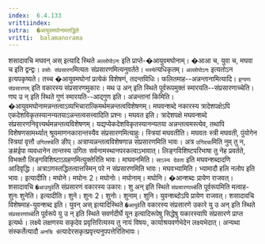 ```yaml
---
index:  6.4.133
vrittiindex: 
sutra:  �आयुवमघोनामतद्धिते
vritti:  balamanorama 
---
```


शसादावचि मघवन् अस् इत्यादि स्थिते `अल्लोपोऽनः` इति प्राप्ते-�आयुवमघोनाम्। �आआ च, युवा च, मघवा च इति द्वन्द्वः। `वसोः संप्रसारण`मित्यतः संप्रसारणमित्यनुवर्तते। `भस्ये`त्यधिकृतम्। `अल्लोपोऽनः` इत्यतोऽन इत्यपकृष्यते। तच्च �आयुवमघोनां प्रत्येकं विशेषणं, तदन्तविधिः। फलितमाह--अन्नन्तानामित्यादि। `इग्यणः संप्रसारणम्` इति वकारस्य संप्रसारणमुकारः। मथ उ अन् इति स्थिते पूर्वरूपमुक्तं स्मारयति--संप्रसारणाच्चेति। णघ उ न् इति स्थिते गुणं स्मारयति--आद्गुण इति। अन्नन्तानां किमिति। �आयुवमघोनामन्नन्तत्वाऽव्यभिचारात्किमर्थमन्नन्तत्वविशेषणम्। मघवन्शब्दे नकारस्य त्रादेशपक्षेऽपि एकदेशविकृतस्यानन्यतयाऽन्नन्तत्वसत्त्वादिति प्रश्नः। मघवत इति। त्रादेशपक्षे मघवन्शब्दे संप्रसारणनिवृत्त्यर्थमन्नन्तत्वविशेषणम्। यद्यप्येकदेशविकृतस्यानन्यतया अन्नन्तत्वमस्त्येव, तथापि विशेषणसामर्थ्यात् श्रूयमाणनकारान्तस्यैव संप्रसारणमित्याहुः। स्त्रियां मघवतीति। मघवतः स्त्री मघवती, पुंयोगेन स्त्रियां वृत्तौ `उगितश्चे`ति ङीप्। अत्राप्यन्नन्तत्वविशेषणान्न संप्रसारणमिति भावः। अत्र `उगिदचा`मिति नुम् तु न, ङ#ईपा व्यवधानेन तान्तस्य उगितः सर्वनामस्थानपरकत्वाऽभावात्। लिङ्गविशिष्टपरिभाषा तु नेह प्रवर्तते, विभक्तौ लिङ्गविशिष्टाऽग्रहणमित्युक्तेरिति भावः। माघवनमिति। `साऽस्य देवता` इति मघवन्शब्दादणि आदिवृद्धिः। अत्राऽणस्तद्धितत्वात्तस्मिन् परे न संप्रसारणमिति भावः। मघवभ्यामिति। भ्यामादौ हलि नलोप इति भावः। इत्यादीति। मघोने। मघोनः 2। मघोनोः। मघोनाम्। मघोनि। �आन्शब्दः प्रायेण राजवत्। शसादावचि `�आउयुवे`ति संप्रसारणं वकारस्य उकारः। शु अन् इति स्थिते `संप्रसारणाच्चे`ति पूर्वरूपमिति मत्वाह-शुनः शुनेति। इत्यादीति। शुने। शुनः 2। शुनोः। शुनाम्। शुनि। युवन्शब्दोऽपि प्रायेण राजवत्। शसादावचि विशेषमाह-युवन्शब्द इति। युवन् अस् इत्यादिस्थिते `�आयुवे`ति वकारस्य संप्रसारणे उकारे यु उ अन् इति स्थिते `संप्रसारणांच्चे`ति पूर्वरूपे यु उ न् इति स्थिते सवर्णदीर्घे यून इत्यादिरूपेषु सिद्धेषु यकारस्यापि संप्रसारणे प्राप्त इत्यर्थः। लक्ष्ये लक्षणस्य सकृदेव प्रवृत्तिरित्यस्य तु नायं विषयः, कार्याश्रयवर्णभेदेन लक्ष्यभेदात्। अन्यथा संस्कर्तेत्यादौ `अनचि चे`त्यादेरसकृत्प्रवृत्त्यनुपपत्तेरितिभावः।

